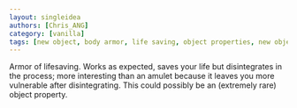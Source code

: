 ```yaml
---
layout: singleidea
authors: [Chris_ANG]
category: [vanilla]
tags: [new object, body armor, life saving, object properties, new object property]
---
```

Armor of lifesaving. Works as expected, saves your life but disintegrates in the process; more interesting than an amulet because it leaves you more vulnerable after disintegrating. This could possibly be an (extremely rare) object property.
